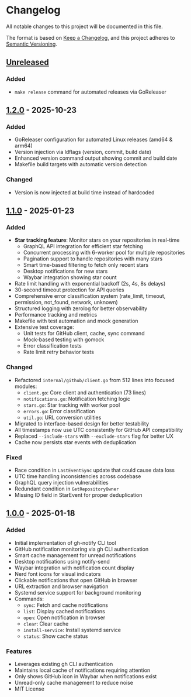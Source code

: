 # Changelog

All notable changes to this project will be documented in this file.

The format is based on [Keep a Changelog](https://keepachangelog.com/en/1.0.0/),
and this project adheres to [Semantic Versioning](https://semver.org/spec/v2.0.0.html).

## [Unreleased]

### Added
- `make release` command for automated releases via GoReleaser

## [1.2.0] - 2025-10-23

### Added
- GoReleaser configuration for automated Linux releases (amd64 & arm64)
- Version injection via ldflags (version, commit, build date)
- Enhanced version command output showing commit and build date
- Makefile build targets with automatic version detection

### Changed
- Version is now injected at build time instead of hardcoded

## [1.1.0] - 2025-01-23

### Added
- **Star tracking feature**: Monitor stars on your repositories in real-time
  - GraphQL API integration for efficient star fetching
  - Concurrent processing with 6-worker pool for multiple repositories
  - Pagination support to handle repositories with many stars
  - Smart time-based filtering to fetch only recent stars
  - Desktop notifications for new stars
  - Waybar integration showing star count
- Rate limit handling with exponential backoff (2s, 4s, 8s delays)
- 30-second timeout protection for API queries
- Comprehensive error classification system (rate_limit, timeout, permission, not_found, network, unknown)
- Structured logging with zerolog for better observability
- Performance tracking and metrics
- Makefile with test automation and mock generation
- Extensive test coverage:
  - Unit tests for GitHub client, cache, sync command
  - Mock-based testing with gomock
  - Error classification tests
  - Rate limit retry behavior tests

### Changed
- Refactored `internal/github/client.go` from 512 lines into focused modules:
  - `client.go`: Core client and authentication (73 lines)
  - `notifications.go`: Notification fetching logic
  - `stars.go`: Star tracking with worker pool
  - `errors.go`: Error classification
  - `util.go`: URL conversion utilities
- Migrated to interface-based design for better testability
- All timestamps now use UTC consistently for GitHub API compatibility
- Replaced `--include-stars` with `--exclude-stars` flag for better UX
- Cache now persists star events with deduplication

### Fixed
- Race condition in `LastEventSync` update that could cause data loss
- UTC time handling inconsistencies across codebase
- GraphQL query injection vulnerabilities
- Redundant condition in `GetRepositoryOwner`
- Missing ID field in StarEvent for proper deduplication

## [1.0.0] - 2025-01-18

### Added
- Initial implementation of gh-notify CLI tool
- GitHub notification monitoring via gh CLI authentication
- Smart cache management for unread notifications
- Desktop notifications using notify-send
- Waybar integration with notification count display
- Nerd font icons for visual indicators
- Clickable notifications that open GitHub in browser
- URL extraction and browser navigation
- Systemd service support for background monitoring
- Commands:
  - `sync`: Fetch and cache notifications
  - `list`: Display cached notifications
  - `open`: Open notification in browser
  - `clear`: Clear cache
  - `install-service`: Install systemd service
  - `status`: Show cache status

### Features
- Leverages existing gh CLI authentication
- Maintains local cache of notifications requiring attention
- Only shows GitHub icon in Waybar when notifications exist
- Unread-only cache management to reduce noise
- MIT License

[Unreleased]: https://github.com/bnema/gh-notify/compare/v1.2.0...HEAD
[1.2.0]: https://github.com/bnema/gh-notify/compare/v1.1.0...v1.2.0
[1.1.0]: https://github.com/bnema/gh-notify/compare/v1.0.0...v1.1.0
[1.0.0]: https://github.com/bnema/gh-notify/releases/tag/v1.0.0
